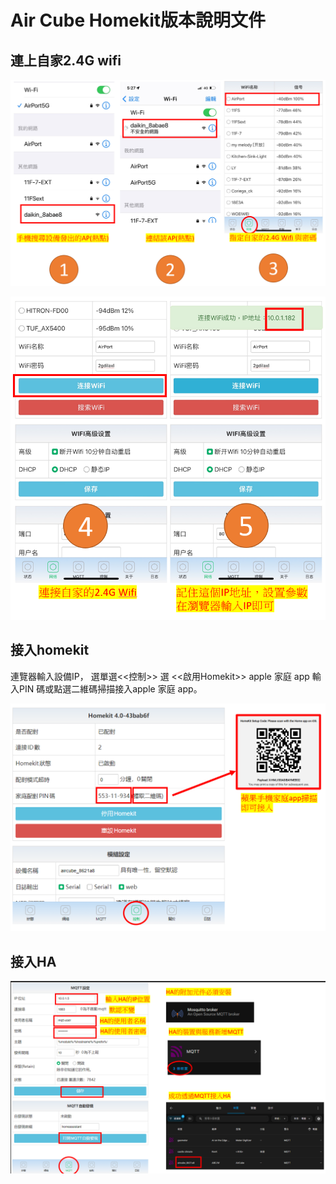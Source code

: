 # Air Cube Homekit版本說明文件
## 連上自家2.4G wifi 
![081733](/air_cube_homekit/image/080352.png)

![081733](/air_cube_homekit/image/080423.png)

## 接入homekit

連覽器輸入設備IP， 選單選<<控制>> 選 <<啟用Homekit>> apple 家庭 app 輸入PIN 碼或點選二維碼掃描接入apple 家庭 app。

![081733](/air_cube_homekit/image/081740.png)

## 接入HA

![081733](/air_cube_homekit/image/083411.png)
